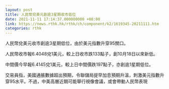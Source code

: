 ```yaml
---
layout: post
title: 人民幣兌美元創逾3星期收市低位
date: 2021-11-11 17:14:37.000000000 +08:00
link: https://news.rthk.hk/rthk/ch/component/k2/1619345-20211111.htm
categories: rthk
---
```


人民幣兌美元收市創逾3星期低位，由於美元指數升穿95關口。

人民幣收市報6.4048兌1美元，較上日收市跌133點子，創10月18日以來新低。

中間價今早報6.4145兌1美元，較上日中間價跌197點子，亦創逾1星期低位。

交易員指，美國通脹數據超出預期，令聯儲局提早加息預期升溫，刺激美元指數升穿95水平。不過，中美高層近期可能舉行視像會議，或會帶動人民幣表現
